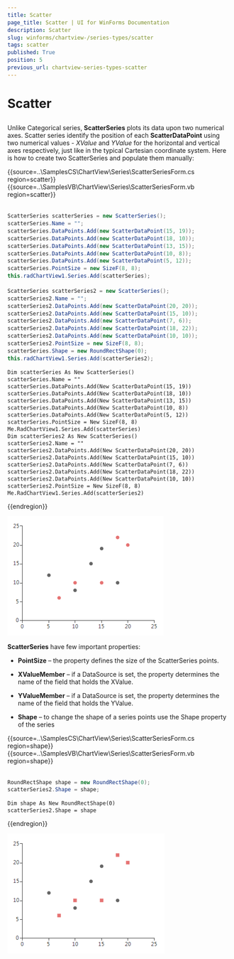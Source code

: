 ```yaml
---
title: Scatter
page_title: Scatter | UI for WinForms Documentation
description: Scatter
slug: winforms/chartview-/series-types/scatter
tags: scatter
published: True
position: 5
previous_url: chartview-series-types-scatter
---
```


# Scatter



## 

Unlike Categorical series, __ScatterSeries__ plots its data upon two numerical axes. Scatter series identify the position of each __ScatterDataPoint__ using two numerical values - *XValue* and *YValue* for the horizontal and vertical axes respectively, just like in the typical Cartesian coordinate system. Here is how to create two ScatterSeries and populate them manually:
 

{{source=..\SamplesCS\ChartView\Series\ScatterSeriesForm.cs region=scatter}} 
{{source=..\SamplesVB\ChartView\Series\ScatterSeriesForm.vb region=scatter}} 

````C#
            
ScatterSeries scatterSeries = new ScatterSeries();
scatterSeries.Name = "";
scatterSeries.DataPoints.Add(new ScatterDataPoint(15, 19));
scatterSeries.DataPoints.Add(new ScatterDataPoint(18, 10));
scatterSeries.DataPoints.Add(new ScatterDataPoint(13, 15));
scatterSeries.DataPoints.Add(new ScatterDataPoint(10, 8));
scatterSeries.DataPoints.Add(new ScatterDataPoint(5, 12));
scatterSeries.PointSize = new SizeF(8, 8);
this.radChartView1.Series.Add(scatterSeries);
            
ScatterSeries scatterSeries2 = new ScatterSeries();
scatterSeries2.Name = "";
scatterSeries2.DataPoints.Add(new ScatterDataPoint(20, 20));
scatterSeries2.DataPoints.Add(new ScatterDataPoint(15, 10));
scatterSeries2.DataPoints.Add(new ScatterDataPoint(7, 6));
scatterSeries2.DataPoints.Add(new ScatterDataPoint(18, 22));
scatterSeries2.DataPoints.Add(new ScatterDataPoint(10, 10));
scatterSeries2.PointSize = new SizeF(8, 8);
scatterSeries.Shape = new RoundRectShape(0);
this.radChartView1.Series.Add(scatterSeries2);

````
````VB.NET
Dim scatterSeries As New ScatterSeries()
scatterSeries.Name = ""
scatterSeries.DataPoints.Add(New ScatterDataPoint(15, 19))
scatterSeries.DataPoints.Add(New ScatterDataPoint(18, 10))
scatterSeries.DataPoints.Add(New ScatterDataPoint(13, 15))
scatterSeries.DataPoints.Add(New ScatterDataPoint(10, 8))
scatterSeries.DataPoints.Add(New ScatterDataPoint(5, 12))
scatterSeries.PointSize = New SizeF(8, 8)
Me.RadChartView1.Series.Add(scatterSeries)
Dim scatterSeries2 As New ScatterSeries()
scatterSeries2.Name = ""
scatterSeries2.DataPoints.Add(New ScatterDataPoint(20, 20))
scatterSeries2.DataPoints.Add(New ScatterDataPoint(15, 10))
scatterSeries2.DataPoints.Add(New ScatterDataPoint(7, 6))
scatterSeries2.DataPoints.Add(New ScatterDataPoint(18, 22))
scatterSeries2.DataPoints.Add(New ScatterDataPoint(10, 10))
scatterSeries2.PointSize = New SizeF(8, 8)
Me.RadChartView1.Series.Add(scatterSeries2)

````

{{endregion}} 


![](images/chartview-series-types-scatter001.png)

__ScatterSeries__ have few important properties:
        

* __PointSize__ – the property defines the size of the ScatterSeries points.
            

* __XValueMember__ – if a DataSource is set, the property determines the name of the field that holds the XValue.
            

* __YValueMember__ – if a DataSource is set, the property determines the name of the field that holds the YValue.
            

* __Shape__ – to change the shape of a series points use the Shape property of the series 

{{source=..\SamplesCS\ChartView\Series\ScatterSeriesForm.cs region=shape}} 
{{source=..\SamplesVB\ChartView\Series\ScatterSeriesForm.vb region=shape}} 

````C#
            
RoundRectShape shape = new RoundRectShape(0);
scatterSeries2.Shape = shape;

````
````VB.NET
Dim shape As New RoundRectShape(0)
scatterSeries2.Shape = shape

````

{{endregion}} 


![](images/chartview-series-types-scatter002.png)

